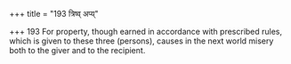 +++
title = "193 त्रिष्व् अप्य्"

+++
193	For property, though earned in accordance with prescribed rules, which is given to these three (persons), causes in the next world misery both to the giver and to the recipient.